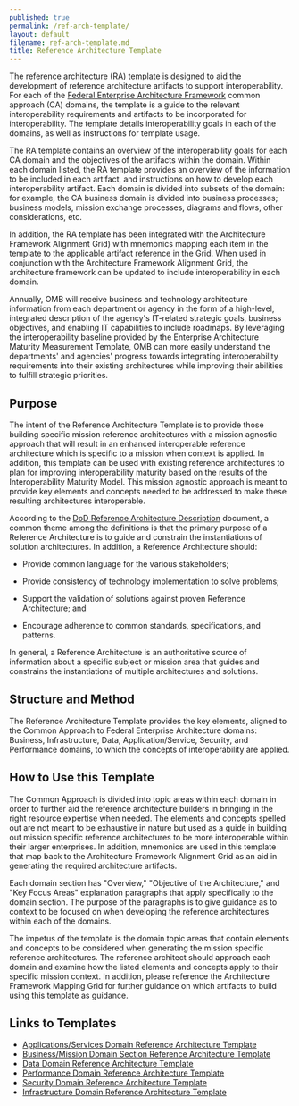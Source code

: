 ```yaml
---
published: true
permalink: /ref-arch-template/
layout: default
filename: ref-arch-template.md
title: Reference Architecture Template
---
```


The reference architecture (RA) template is designed to aid the development of reference architecture artifacts to support interoperability. For each of the [Federal Enterprise Architecture Framework](http://www.whitehouse.gov/omb/e-gov/fea) common approach (CA) domains, the template is a guide to the relevant interoperability requirements and artifacts to be incorporated for interoperability. The template details interoperability goals in each of the domains, as well as instructions for template usage.

The RA template contains an overview of the interoperability goals for each CA domain and the objectives of the artifacts within the domain. Within each domain listed, the RA template provides an overview of the information to be included in each artifact, and instructions on how to develop each interoperability artifact. Each domain is divided into subsets of the domain: for example, the CA business domain is divided into business processes; business models, mission exchange processes, diagrams and flows, other considerations, etc.

In addition, the RA template has been integrated with the Architecture Framework Alignment Grid) with mnemonics mapping each item in the template to the applicable artifact reference in the Grid. When used in conjunction with the Architecture Framework Alignment Grid, the architecture framework can be updated to include interoperability in each domain.

Annually, OMB will receive business and technology architecture information from each department or agency in the form of a high-level, integrated description of the agency's IT-related strategic goals, business objectives, and enabling IT capabilities to include roadmaps. By leveraging the interoperability baseline provided by the Enterprise Architecture Maturity Measurement Template, OMB can more easily understand the departments' and agencies' progress towards integrating interoperability requirements into their existing architectures while improving their abilities to fulfill strategic priorities.

## Purpose

The intent of the Reference Architecture Template is to provide those building specific mission reference architectures with a mission agnostic approach that will result in an enhanced interoperable reference architecture which is specific to a mission when context is applied. In addition, this template can be used with existing reference architectures to plan for improving interoperability maturity based on the results of the Interoperability Maturity Model. This mission agnostic approach is meant to provide key elements and concepts needed to be addressed to make these resulting architectures interoperable.

According to the [DoD Reference Architecture Description](http://dodcio.defense.gov/Portals/0/Documents/DIEA/Ref_Archi_Description_Final_v1_18Jun10.pdf) document, a common theme among the definitions is that the primary purpose of a Reference Architecture is to guide and constrain the instantiations of solution architectures. In addition, a Reference Architecture should:

* Provide common language for the various stakeholders;

* Provide consistency of technology implementation to solve problems;

* Support the validation of solutions against proven Reference Architecture; and

* Encourage adherence to common standards, specifications, and patterns.

In general, a Reference Architecture is an authoritative source of information about a specific subject or mission area that guides and constrains the instantiations of multiple architectures and solutions.

## Structure and Method

The Reference Architecture Template provides the key elements, aligned to the Common Approach to Federal Enterprise Architecture domains: Business, Infrastructure, Data, Application/Service, Security, and Performance domains, to which the concepts of interoperability are applied.

## How to Use this Template

The Common Approach is divided into topic areas within each domain in order to further aid the reference architecture builders in bringing in the right resource expertise when needed. The elements and concepts spelled out are not meant to be exhaustive in nature but used as a guide in building out mission specific reference architectures to be more interoperable within their larger enterprises. In addition, mnemonics are used in this template that map back to the Architecture Framework Alignment Grid as an aid in generating the required architecture artifacts.

Each domain section has "Overview," "Objective of the Architecture," and "Key Focus Areas" explanation paragraphs that apply specifically to the domain section. The purpose of the paragraphs is to give guidance as to context to be focused on when developing the reference architectures within each of the domains.

The impetus of the template is the domain topic areas that contain elements and concepts to be considered when generating the mission specific reference architectures. The reference architect should approach each domain and examine how the listed elements and concepts apply to their specific mission context. In addition, please reference the Architecture Framework Mapping Grid for further guidance on which artifacts to build using this template as guidance.

## Links to Templates

* [Applications/Services Domain Reference Architecture Template](/ref-arch-appservices)
* [Business/Mission Domain Section Reference Architecture Template](/ref-arch-business)
* [Data Domain Reference Architecture Template](/ref-arch-data)
* [Performance Domain Reference Architecture Template](/ref-arch-performance)
* [Security Domain Reference Architecture Template](ref-arch-security)
* [Infrastructure Domain Reference Architecture Template](/ref-arch-infrastructure)
